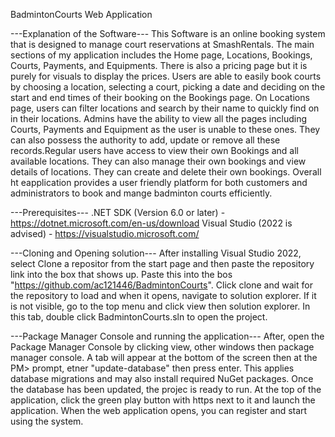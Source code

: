 BadmintonCourts Web Application

---Explanation of the Software---
This Software is an online booking system that is designed to manage court reservations at SmashRentals. The main sections of my application includes the Home page, Locations, Bookings, Courts, Payments, and Equipments. There is also a pricing page but it is purely for visuals to display the prices. Users are able to easily book courts by choosing a location, 
selecting a court, picking a date and deciding on the start and end times of their booking on the Bookings page. On Locations page, users can filter locations and search by their name to quickly find on in their locations. Admins have the ability to view all the pages including Courts, Payments and Equipment as the user is unable to these ones. They can also 
possess the authority to add, update or remove all these records.Regular users have access to view their own Bookings and all available locations. They can also manage their own bookings and view details of locations. They can create and delete their own bookings. Overall ht eapplication provides a user friendly platform for both customers and administrators 
to book and mange badminton courts efficiently. 

---Prerequisites--- 
.NET SDK (Version 6.0 or later) - https://dotnet.microsoft.com/en-us/download Visual Studio (2022 is advised) - https://visualstudio.microsoft.com/

---Cloning and Opening solution--- After installing Visual Studio 2022, select Clone a repositor from the start page and then paste the repository link into the box that shows up. Paste this into the bos "https://github.com/ac121446/BadmintonCourts". Click clone and wait for the repository to load and when it opens, navigate to solution explorer. If it is not visible, go to the top menu and click view then solution explorer. In this tab, double click BadmintonCourts.sln to open the project.

---Package Manager Console and running the application--- After, open the Package Manager Console by clicking view, other windows then package manager console. A tab will appear at the bottom of the screen then at the PM> prompt, etner "update-database" then press enter. This applies database migrations and may also install required NuGet packages. Once the database has been updated, the projec is ready to run. At the top of the application, click the green play button with https next to it and launch the application. When the web application opens, you can register and start using the system. 
